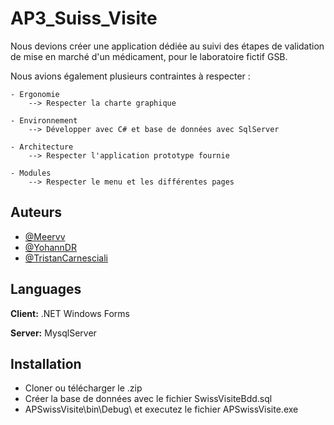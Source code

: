 
# AP3_Suiss_Visite


Nous devions créer une application dédiée au suivi des étapes de validation de mise en marché d'un médicament, pour le laboratoire fictif GSB.

Nous avions également plusieurs contraintes à respecter :

    - Ergonomie
        --> Respecter la charte graphique

    - Environnement
        --> Développer avec C# et base de données avec SqlServer

    - Architecture
        --> Respecter l'application prototype fournie

    - Modules
        --> Respecter le menu et les différentes pages




## Auteurs

- [@Meervv](https://github.com/Meervv)
- [@YohannDR](https://github.com/YohannDR)
- [@TristanCarnesciali](https://github.com/TristanCarnesciali)


## Languages

**Client:** .NET Windows Forms

**Server:** MysqlServer


## Installation

- Cloner ou télécharger le .zip
- Créer la base de données avec le fichier SwissVisiteBdd.sql
- APSwissVisite\bin\Debug\ et executez le fichier APSwissVisite.exe
